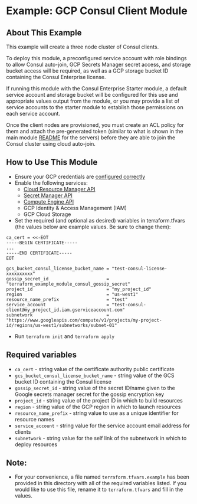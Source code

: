 # Example: GCP Consul Client Module

## About This Example

This example will create a three node cluster of Consul clients.

To deploy this module, a preconfigured service account with role bindings to allow Consul auto-join, GCP Secrets Manager secret access, and storage bucket access will be required, as well as a GCP storage bucket ID containing the Consul Enterprise license.

If running this module with the Consul Enterprise Starter module, a default service account and storage bucket will be configured for this use and appropriate values output from the module, or you may provide a list of service accounts to the starter module to establish those permissions on each service account.

Once the client nodes are provisioned, you must create an ACL
policy for them and attach the pre-generated token (similar to what is shown in
the main module
[README](https://github.com/hashicorp/terraform-gcp-consul-ent-starter/blob/main/README.md)
for the servers) before they are able to join the Consul cluster using cloud
auto-join.

## How to Use This Module

- Ensure your GCP credentials are [configured
   correctly](https://registry.terraform.io/providers/hashicorp/google/latest/docs/guides/provider_reference#authentication)
- Enable the following services:
  - [Cloud Resource Manager API](https://cloud.google.com/resource-manager/reference/rest)
  - [Secret Manager API](https://cloud.google.com/secret-manager/docs/reference/rest)
  - [Compute Engine API](https://cloud.google.com/compute/docs/reference/rest/v1)
  - GCP Identity & Access Management (IAM)
  - GCP Cloud Storage
- Set the required (and optional as desired) variables in terraform.tfvars (the values below are example values. Be sure to change them):

```
ca_cert = <<-EOT
-----BEGIN CERTIFICATE-----
...
-----END CERTIFICATE-----
EOT

gcs_bucket_consul_license_bucket_name = "test-consul-license-xxxxxxxxxx"
gossip_secret_id                      = "terraform_example_module_consul_gossip_secret"
project_id                            = "my_project_id"
region                                = "us-west1"
resource_name_prefix                  = "test"
service_account                       = "test-consul-client@my_project_id.iam.gserviceaccount.com"
subnetwork                            = "https://www.googleapis.com/compute/v1/projects/my-project-id/regions/us-west1/subnetworks/subnet-01"
```
- Run `terraform init` and `terraform apply`

## Required variables

* `ca_cert` - string value of the certificate authority public certificate
* `gcs_bucket_consul_license_bucket_name` - string value of the GCS bucket ID containing the Consul license
* `gossip_secret_id` - string value of the secret ID/name given to the Google secrets manager secret for the gossip encryption key
* `project_id` - string value of the project ID in which to build resources
* `region` - string value of the GCP region in which to launch resources
* `resource_name_prefix` - string value to use as a unique identifier for resource names
* `service_account` - string value for the service account email address for clients
* `subnetwork` - string value for the self link of the subnetwork in which to deploy resources

## Note:

- For your convenience, a file named `terraform.tfvars.example` has been
  provided in this directory with all of the required variables listed. If you
  would like to use this file, rename it to `terraform.tfvars` and fill in the
  values.
